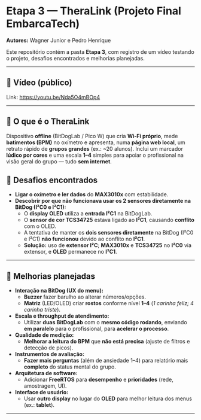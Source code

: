 # Etapa 3 — TheraLink (Projeto Final EmbarcaTech)
**Autores:** Wagner Junior e Pedro Henrique

Este repositório contém a pasta **Etapa 3**, com registro de um vídeo testando o projeto, desafios encontrados e melhorias planejadas.

---

## 🎥 Vídeo (público)
Link: https://youtu.be/Nda5O4mBOp4  

---

## 🧩 O que é o TheraLink
Dispositivo **offline** (BitDogLab / Pico W) que cria **Wi‑Fi próprio**, mede **batimentos (BPM)** no oxímetro e apresenta, numa **página web local**, um retrato rápido de **grupos grandes** (ex.: ~20 alunos). Inclui um marcador **lúdico por cores** e uma escala **1–4** simples para apoiar o profissional na visão geral do grupo — tudo **sem internet**.


## 🧪 Desafios encontrados
- **Ligar o oxímetro e ler dados** do **MAX3010x** com estabilidade.
- **Descobrir por que não funcionava usar os 2 sensores diretamente na BitDog (I²C0 e I²C1):**
  - O **display OLED** utiliza a **entrada I²C1** na BitDogLab.
  - O **sensor de cor TCS34725** estava ligado ao **I²C1**, causando **conflito** com o OLED.
  - A tentativa de manter os **dois sensores diretamente** na BitDog (I²C0 e I²C1) **não funcionou** devido ao conflito no **I²C1**.
  - **Solução:** uso de **extensor I²C**; **MAX3010x** e **TCS34725** no **I²C0** via extensor, e **OLED** permanece no **I²C1**.

---

## 🚀 Melhorias planejadas
- **Interação na BitDog (UX do menu):**
  - **Buzzer** fazer barulho ao alterar números/opções.
  - **Matriz** (LED/OLED) criar **rostos** conforme nível **1–4** (*1 carinha feliz; 4 carinha triste*).
- **Escala e throughput de atendimento:**
  - Utilizar **duas BitDogLab** com o **mesmo código rodando**, enviando **em paralelo** para o profissional, para **acelerar o processo**.
- **Qualidade de medição:**
  - **Melhorar a leitura do BPM** que **não está precisa** (ajuste de filtros e detecção de picos).
- **Instrumentos de avaliação:**
  - **Fazer mais perguntas** (além de ansiedade 1–4) para relatório mais **completo** do status mental do grupo.
- **Arquitetura de software:**
  - Adicionar **FreeRTOS** para **desempenho** e **prioridades** (rede, amostragem, UI).
- **Interface de usuário:**
  - Usar **outro display** no lugar do **OLED** para melhor leitura dos menus (ex.: **tablet**).

---

